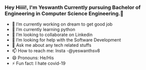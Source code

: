 ### Hey Hiiii!, I'm Yeswanth Currently pursuing Bachelor of Engineering in Computer Science Engineering.👋


- 🔭 I’m currently working on dream to get good job
- 🌱 I’m currently learning python
- 👯 I’m looking to collaborate on Linkedin
- 🤔 I’m looking for help with the Software Development
- 💬 Ask me about any tech related stuffs
- 📫 How to reach me: Insta -@yeswanthsv8
- 😄 Pronouns: He/His
- ⚡ Fun fact: I hate covid-19


